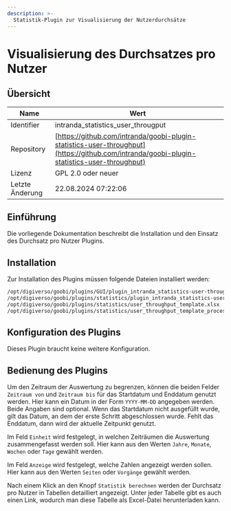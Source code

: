 ```yaml
---
description: >-
  Statistik-Plugin zur Visualisierung der Nutzerdurchsätze
---
```


# Visualisierung des Durchsatzes pro Nutzer

## Übersicht

Name                     | Wert
-------------------------|-----------
Identifier               | intranda_statistics_user_througput
Repository               | [https://github.com/intranda/goobi-plugin-statistics-user-throughput](https://github.com/intranda/goobi-plugin-statistics-user-throughput)
Lizenz              | GPL 2.0 oder neuer 
Letzte Änderung    | 22.08.2024 07:22:06


## Einführung
Die vorliegende Dokumentation beschreibt die Installation und den Einsatz des Durchsatz pro Nutzer Plugins.

## Installation
Zur Installation des Plugins müssen folgende Dateien installiert werden:

```bash
/opt/digiverso/goobi/plugins/GUI/plugin_intranda_statistics-user-throughput-GUI.jar
/opt/digiverso/goobi/plugins/statistics/plugin_intranda_statistics-user-throughput.jar
/opt/digiverso/goobi/plugins/statistics/user_throughput_template.xlsx
/opt/digiverso/goobi/plugins/statistics/user_throughput_template_process.xlsx
```

## Konfiguration des Plugins

Dieses Plugin braucht keine weitere Konfiguration.

## Bedienung des Plugins

Um den Zeitraum der Auswertung zu begrenzen, können die beiden Felder `Zeitraum von` und `Zeitraum bis` für das Startdatum und Enddatum genutzt werden. Hier kann ein Datum in der Form `YYYY-MM-DD` angegeben werden. Beide Angaben sind optional. Wenn das Startdatum nicht ausgefüllt wurde, gilt das Datum, an dem der erste Schritt abgeschlossen wurde. Fehlt das Enddatum, dann wird der aktuelle Zeitpunkt genutzt.

Im Feld `Einheit` wird festgelegt, in welchen Zeiträumen die Auswertung zusammengefasst werden soll. Hier kann aus den Werten `Jahre`, `Monate`, `Wochen` oder `Tage` gewählt werden.

Im Feld `Anzeige` wird festgelegt, welche Zahlen angezeigt werden sollen. Hier kann aus den Werten `Seiten` oder `Vorgänge` gewählt werden.

Nach einem Klick an den Knopf `Statistik berechnen` werden der Durchsatz pro Nutzer in Tabellen detailliert angezeigt. Unter jeder Tabelle gibt es auch einen Link, wodurch man diese Tabelle als Excel-Datei herunterladen kann.